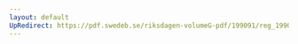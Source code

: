 ```yaml
---
layout: default
UpRedirect: https://pdf.swedeb.se/riksdagen-volumeG-pdf/199091/reg_199091/reg_199091_0006.pdf
---
```

